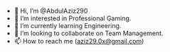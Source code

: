 - 👋 Hi, I’m @AbdulAziz290
- 👀 I’m interested in Professional Gaming.
- 🌱 I’m currently learning Engineering.
- 💞️ I’m looking to collaborate on Team Management.
- 📫 How to reach me (aziz29.0x@gmail.com)

<!---
AbdulAziz290/AbdulAziz290 is a ✨ special ✨ repository because its `README.md` (this file) appears on your GitHub profile.
You can click the Preview link to take a look at your changes.
--->
